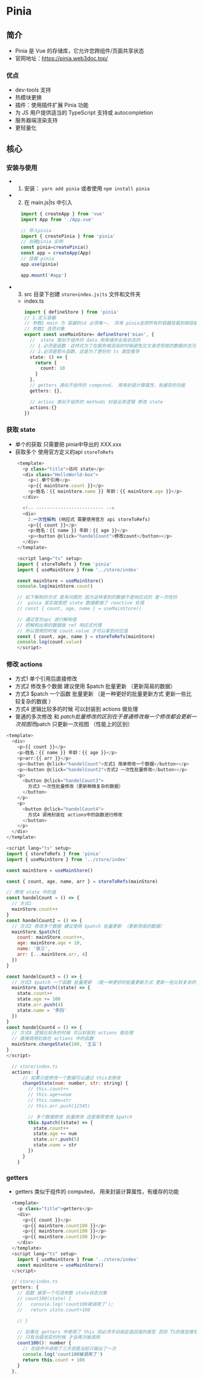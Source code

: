 # Pinia
## 简介
- Pinia 是 Vue 的存储库，它允许您跨组件/页面共享状态
- 官网地址：https://pinia.web3doc.top/
### 优点
- dev-tools 支持
- 热模块更换
- 插件：使用插件扩展 Pinia 功能
- 为 JS 用户提供适当的 TypeScript 支持或 autocompletion
- 服务器端渲染支持
- 更轻量化

## 核心
### 安装与使用
- 1. 安装： `yarn add pinia` 或者使用 `npm install pinia`
- 2. 在 main.js|ts 中引入
  ```js
    import { createApp } from 'vue'
    import App from './App.vue'

    // 导入pinia
    import { createPinia } from 'pinia'
    // 创建pinia 实例
    const pinia=createPinia()
    const app = createApp(App)
    // 挂载 pinia 
    app.use(pinia)

    app.mount('#app')
  ```

- 3. src 目录下创建  `store>index.js|ts` 文件和文件夹
  - index.ts
    ```ts
    import { defineStore } from 'pinia'
    // 1.定义容器
    // 参数1 main 为 容器的id 必须唯一， 将来 pinia会把所有的容器挂载到根容器
    // 参数2 选项对象
    export const useMainStore= defineStore('mian', {
      //  state 类似于组件的 data 用来储存全局状态的
      // 1.必须是函数：这样式为了在服务端渲染的时候避免交叉请求导致的数据状态污染
      // 2.必须是箭头函数，这是为了更好的 ts 类型推导
      state: () => {
        return {
          count: 10
        }
      },
      // getters 类似于组件的 computed， 用来封装计算属性，有缓存的功能
      getters: {},

      // actios 类似于组件的 methods 封装业务逻辑 修改 state
      actions:{}
    })
    ```
### 获取 state
- 单个的获取 只需要把 pinia中导出的 XXX.xxx
- 获取多个 使用官方定义的api  `storeToRefs`
```js
    <template>
      <p class="title">访问 state</p>
      <div class="HelloWorld-box">
        <p>1.单个引用</p>
        <p>{{ mainStore.count }}</p>
        <p>姓名：{{ mainStore.name }} 年龄：{{ mainStore.age }}</p>
      </div>

      <!-- ------------------------- -->
      <div>
        2.一次性解构 (响应式 需要使用官方 api storeToRefs)
        <p>{{ count }}</p>
        <p>姓名：{{ name }} 年龄：{{ age }}</p>
        <p><button @click="handelCount">修改count</button></p>
      </div>
    </template>

    <script lang="ts" setup>
    import { storeToRefs } from 'pinia'
    import { useMainStore } from '../store/index'

    const mainStore = useMainStore()
    console.log(mainStore.count)

    // 如下解构的方式 是有问题的 因为这样拿到的数据不是响应式的 是一次性的
    //  pinia 其实就是把 state 数据都做了 reactive 处理
    // const { count, age, name } = useMainStore()

    // 通过官方api 进行解构值
    // 把解构出来的数据做 ref 响应式代理
    // 所以使用的时候 count.value 才可以拿到对应值
    const { count, age, name } = storeToRefs(mainStore)
    console.log(count.value)
    </script>
```

### 修改 actions
- 方式1 单个引用后直接修改
- 方式2 修改多个数据 建议使用 $patch 批量更新 （更新简易的数据）
- 方式3 $patch 一个函数 批量更新 （是一种更好的批量更新方式 更新一些比较复杂的数据 ）
- 方式4 逻辑比较多的时候 可以封装到 actions 做处理
- 普通的多次修改 和 $patch 批量修改的区别 在于 普通修改 每一个修改都会更新一次视图 而$patch 只更新一次视图 （性能上的区别）
```js
<template>
  <div>
    <p>{{ count }}</p>
    <p>姓名：{{ name }} 年龄：{{ age }}</p>
    <p>arr:{{ arr }}</p>
    <p><button @click="handelCount">方式1 简单修改一个数据</button></p>
    <p><button @click="handelCount2">方式2 一次性批量修改</button></p>
    <p>
      <button @click="handelCount3">
        方式3 一次性批量修改（更新稍微复杂的数据）
      </button>
    </p>
    <p>
      <button @click="handelCount4">
        方式4 调用封装在 actions中的函数进行修改
      </button>
    </p>
  </div>
</template>

<script lang="ts" setup>
import { storeToRefs } from 'pinia'
import { useMainStore } from '../store/index'

const mainStore = useMainStore()

const { count, age, name, arr } = storeToRefs(mainStore)

// 修改 state 中的值
const handelCount = () => {
  // 方式1
  mainStore.count++
}
const handelCount2 = () => {
  // 方式2 修改多个数据 建议使用 $patch 批量更新 （更新简易的数据）
  mainStore.$patch({
    count: mainStore.count++,
    age: mainStore.age + 10,
    name: '张三',
    arr: [...mainStore.arr, 4]
  })
}

const handelCount3 = () => {
  // 方式3 $patch 一个函数 批量更新 （是一种更好的批量更新方式 更新一些比较复杂的数据 ）
  mainStore.$patch((state) => {
    state.count++
    state.age += 100
    state.arr.push(4)
    state.name = '李四'
  })
}
const handelCount4 = () => {
  // 方式4 逻辑比较多的时候 可以封装到 actions 做处理
  // 直接调用封装在 actions 中的函数
  mainStore.changeState(100, '王五')
}
</script>
```
```js
  // store/index.ts
  actions: {
      // 如果只是修改一个数据可以通过 this去修改
      changeState(num: number, str: string) {
        // this.count++
        // this.age+=num
        // this.name=str
        // this.arr.push(12345)

        // 多个数据修改 批量修改 还是推荐使用 $patch
        this.$patch((state) => {
          state.count++
          state.age += num
          state.arr.push(5)
          state.name = str
        })
      }
    }
```

### getters 
- getters 类似于组件的 computed， 用来封装计算属性，有缓存的功能
```js
  <template>
    <p class="title">getters</p>
    <div>
      <p>{{ count }}</p>
      <p>{{ mainStore.count100 }}</p>
      <p>{{ mainStore.count100 }}</p>
      <p>{{ mainStore.count100 }}</p>
    </div>
  </template>
  <script lang="ts" setup>
    import { useMainStore } from '../store/index'
    const mainStore = useMainStore()
  </script>

```

```js
  // store/index.ts
  getters: {
    // 函数 接受一个可选参数 state状态对象
    // count100(state) {
    //   console.log('count100被调用了');
    //   return state.count+100

    // }

    // 如果在 getters 中使用了 this 则必须手动指定返回值的类型 否则 TS的类型推导不出来
    // 只有当值改变的时候 才会再次被调用
    count100(): number {
      // 在组件中调用了三次但是当前只输出了一次
      console.log('count100被调用了')
      return this.count + 100
    }
  },
```
##
